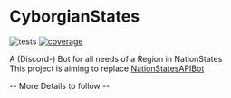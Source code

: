 # CyborgianStates

![tests](https://github.com/drehtisch/CyborgianStates/workflows/build%20and%20test/badge.svg)
[![coverage](https://codecov.io/gh/drehtisch/CyborgianStates/branch/master/graph/badge.svg?token=E50I0AV6AE)](https://codecov.io/gh/drehtisch/CyborgianStates)

A (Discord-) Bot for all needs of a Region in NationStates  
This project is aiming to replace [NationStatesAPIBot](https://github.com/drehtisch/NationStatesAPIBot)

-- More Details to follow --

